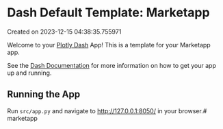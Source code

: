 # Dash Default Template: Marketapp

Created on 2023-12-15 04:38:35.755971

Welcome to your [Plotly Dash](https://plotly.com/dash/) App! This is a template for your Marketapp app.

See the [Dash Documentation](https://dash.plotly.com/introduction) for more information on how to get your app up and running.

## Running the App

Run `src/app.py` and navigate to http://127.0.0.1:8050/ in your browser.#   m a r k e t a p p  
 